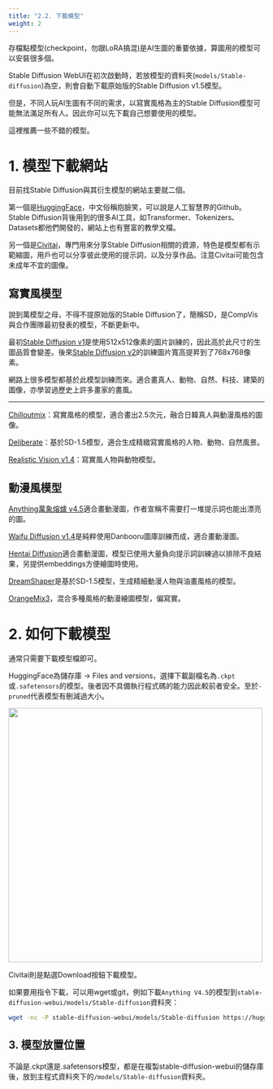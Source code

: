 ```yaml
---
title: "2.2. 下載模型"
weight: 2
---
```


存檔點模型(checkpoint，勿跟LoRA搞混)是AI生圖的重要依據，算圖用的模型可以安裝很多個。

Stable Diffusion WebUI在初次啟動時，若放模型的資料夾(`models/Stable-diffusion`)為空，則會自動下載原始版的Stable Diffusion v1.5模型。

但是，不同人玩AI生圖有不同的需求，以寫實風格為主的Stable Diffusion模型可能無法滿足所有人。因此你可以先下載自己想要使用的模型。

這裡推薦一些不錯的模型。


# 1. 模型下載網站

目前找Stable Diffusion與其衍生模型的網站主要就二個。

第一個是[HuggingFace](https://huggingface.co/models?other=stable-diffusion)，中文俗稱抱臉笑，可以說是人工智慧界的Github。Stable Diffusion背後用到的很多AI工具，如Transformer、Tokenizers、Datasets都他們開發的，網站上也有豐富的教學文檔。

另一個是[Civitai](https://civitai.com/)，專門用來分享Stable Diffusion相關的資源，特色是模型都有示範縮圖，用戶也可以分享彼此使用的提示詞，以及分享作品。注意Civitai可能包含未成年不宜的圖像。


## 寫實風模型

說到萬模型之母，不得不提原始版的Stable Diffusion了，簡稱SD，是CompVis與合作團隊最初發表的模型，不斷更新中。

最初[Stable Diffusion v1](https://huggingface.co/runwayml/stable-diffusion-v1-5)是使用512x512像素的圖片訓練的，因此高於此尺寸的生圖品質會變差。後來[Stable Diffusion v2](https://huggingface.co/stabilityai/stable-diffusion-2-1)的訓練圖片寬高提昇到了768x768像素。

網路上很多模型都基於此模型訓練而來。適合畫真人、動物、自然、科技、建築的圖像，亦學習過歷史上許多畫家的畫風。

---

[Chilloutmix](https://civitai.com/models/6424/chilloutmix)：寫實風格的模型，適合畫出2.5次元，融合日韓真人與動漫風格的圖像。

[Deliberate](https://civitai.com/models/4823/deliberate)：基於SD-1.5模型，適合生成精緻寫實風格的人物、動物、自然風景。

[Realistic Vision v1.4](https://civitai.com/models/4201/realistic-vision-v13)：寫實風人物與動物模型。


## 動漫風模型

[Anything萬象熔爐 v4.5](https://huggingface.co/andite/anything-v4.0)適合畫動漫圖，作者宣稱不需要打一堆提示詞也能出漂亮的圖。

[Waifu Diffusion v1.4](https://huggingface.co/hakurei/waifu-diffusion-v1-4)是純粹使用Danbooru圖庫訓練而成，適合畫動漫圖。

[Hentai Diffusion](https://github.com/Delcos/Hentai-Diffusion)適合畫動漫圖，模型已使用大量負向提示詞訓練過以排除不良結果，另提供embeddings方便繪圖時使用。

[DreamShaper](https://civitai.com/models/4384/dreamshaper)是基於SD-1.5模型，生成精細動漫人物與油畫風格的模型。

[OrangeMix3](https://huggingface.co/WarriorMama777/OrangeMixs)，混合多種風格的動漫繪圖模型，偏寫實。


# 2. 如何下載模型

通常只需要下載模型檔即可。

HuggingFace為儲存庫 → Files and versions，選擇下載副檔名為`.ckpt`或`.safetensors`的模型。後者因不具備執行程式碼的能力因此較前者安全。至於`-pruned`代表模型有刪減過大小。

<img src=../../images/download-models-1.webp alt=""  width=500 loading="lazy">

Civitai則是點選Download按鈕下載模型。


如果要用指令下載，可以用wget或git，例如下載`Anything V4.5`的模型到`stable-diffusion-webui/models/Stable-diffusion`資料夾：
```bash
wget -nc -P stable-diffusion-webui/models/Stable-diffusion https://huggingface.co/andite/anything-v4.0/resolve/main/anything-v4.5-pruned.safetensors
```


## 3. 模型放置位置

不論是.ckpt還是.safetensors模型，都是在複製stable-diffusion-webui的儲存庫後，放到主程式資料夾下的`/models/Stable-diffusion`資料夾。
